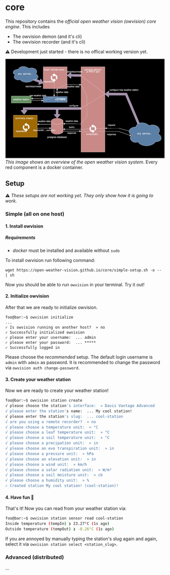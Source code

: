 # core

This repository contains the _official open weather vision (owvision) core engine_. This includes
- The owvision demon (and it's cli)
- The owvision recorder (and it's cli)

⚠️ Development just started - there is no offical working version yet.

![Overview](./documentation/core-diagram.svg)
_This image shows an overview of the open weather vision system_. Every red component is a docker container.

## Setup

⚠️ _These setups are not working yet. They only show how it is going to work._

### Simple (all on one host)

#### 1. Install owvision

##### Requirements
- _docker_ must be installed and available without `sudo`

To install owvision run following command:

```console
wget https://open-weather-vision.github.io/core/simple-setup.sh -o -- | sh
```

Now you should be able to run `owvision` in your terminal. Try it out!

#### 2. Initialize owvision

After that we are ready to initialize owvision.

```console
foo@bar:~$ owvision initialize
...
✓ Is owvision running on another host?  » no
✓ Successfully initialized owvision
✓ please enter your username:  ... admin
✓ please enter your password:  ... *****
✓ Successfully logged in
```

Please choose the _recommended_ setup. The default
login username is `admin` with `admin` as password.
It is recommended to change the password via `owvision auth change-password`.

#### 3. Create your weather station

Now we are ready to create your weather station!

```bash session
foo@bar:~$ owvision station create
√ please choose the station's interface:  » Davis Vantage Advanced
√ please enter the station's name:  ... My cool station!
√ please enter the station's slug:  ... cool-station
√ are you using a remote recorder?  » no
√ please choose a temperature unit:  » °C
√ please choose a leaf temperature unit:  » °C
√ please choose a soil temperature unit:  » °C
√ please choose a precipation unit:  » in
√ please choose an evo transpiration unit:  » in
√ please choose a pressure unit:  » hPa
√ please choose an elevation unit:  » in
√ please choose a wind unit:  » km/h
√ please choose a solar radiation unit:  » W/m²
√ please choose a soil moisture unit:  » cb
√ please choose a humidity unit:  » %
✓ Created station My cool station! (cool-station)!
```

#### 4. Have fun 🥳

That's it! Now you can read from your weather station via:
```bash session
foo@bar:~$ owvision station sensor read cool-station
Inside temperature (tempIn) ❯ 23.27°C (1s ago)
Outside temperature (tempOut) ❯ -8.26°C (1s ago)
```
If you are annoyed by manually typing the station's slug again and again, select it via `owvision station select <station_slug>`.

### Advanced (distributed)

...
